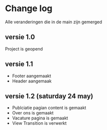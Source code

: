 # Change log

Alle veranderingen die in de main zijn gemerged

## versie 1.0
Project is geopend

## versie 1.1
- Footer aangemaakt
- Header aangemaak

## versie 1.2 (saturday 24 may)
- Publciatie pagian content is gemaakt
- Over ons is gemaakt
- Vacature pagina is gemaakt
- View Transition is verwerkt
